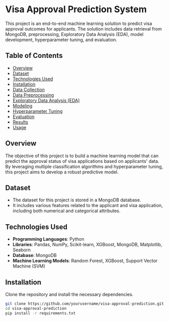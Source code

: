 # Visa Approval Prediction System

This project is an end-to-end machine learning solution to predict visa approval outcomes for applicants. The solution includes data retrieval from MongoDB, preprocessing, Exploratory Data Analysis (EDA), model development, hyperparameter tuning, and evaluation.

## Table of Contents
- [Overview](#overview)
- [Dataset](#dataset)
- [Technologies Used](#technologies-used)
- [Installation](#installation)
- [Data Collection](#data-collection)
- [Data Preprocessing](#data-preprocessing)
- [Exploratory Data Analysis (EDA)](#exploratory-data-analysis-eda)
- [Modeling](#modeling)
- [Hyperparameter Tuning](#hyperparameter-tuning)
- [Evaluation](#evaluation)
- [Results](#results)
- [Usage](#usage)

## Overview
The objective of this project is to build a machine learning model that can predict the approval status of visa applications based on applicants' data. By leveraging multiple classification algorithms and hyperparameter tuning, this project aims to develop a robust predictive model.

## Dataset
- The dataset for this project is stored in a MongoDB database.
- It includes various features related to the applicant and visa application, including both numerical and categorical attributes.

## Technologies Used
- **Programming Languages**: Python
- **Libraries**: Pandas, NumPy, Scikit-learn, XGBoost, MongoDB, Matplotlib, Seaborn
- **Database**: MongoDB
- **Machine Learning Models**: Random Forest, XGBoost, Support Vector Machine (SVM)

## Installation
Clone the repository and install the necessary dependencies.

```bash
git clone https://github.com/yourusername/visa-approval-prediction.git
cd visa-approval-prediction
pip install -r requirements.txt
